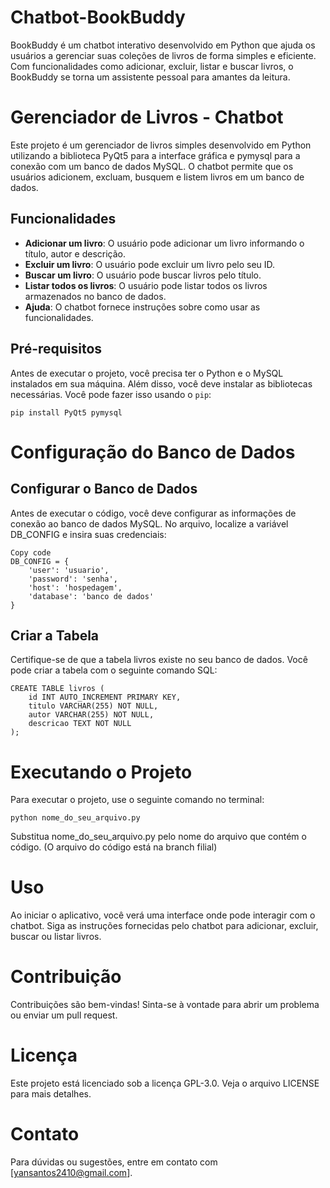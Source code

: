 # Chatbot-BookBuddy
BookBuddy é um chatbot interativo desenvolvido em Python que ajuda os usuários a gerenciar suas coleções de livros de forma simples e eficiente. Com funcionalidades como adicionar, excluir, listar e buscar livros, o BookBuddy se torna um assistente pessoal para amantes da leitura.

# Gerenciador de Livros - Chatbot

Este projeto é um gerenciador de livros simples desenvolvido em Python utilizando a biblioteca PyQt5 para a interface gráfica e pymysql para a conexão com um banco de dados MySQL. O chatbot permite que os usuários adicionem, excluam, busquem e listem livros em um banco de dados.

## Funcionalidades

- **Adicionar um livro**: O usuário pode adicionar um livro informando o título, autor e descrição.
- **Excluir um livro**: O usuário pode excluir um livro pelo seu ID.
- **Buscar um livro**: O usuário pode buscar livros pelo título.
- **Listar todos os livros**: O usuário pode listar todos os livros armazenados no banco de dados.
- **Ajuda**: O chatbot fornece instruções sobre como usar as funcionalidades.

## Pré-requisitos

Antes de executar o projeto, você precisa ter o Python e o MySQL instalados em sua máquina. Além disso, você deve instalar as bibliotecas necessárias. Você pode fazer isso usando o `pip`:

```
pip install PyQt5 pymysql
```

# Configuração do Banco de Dados
## Configurar o Banco de Dados

Antes de executar o código, você deve configurar as informações de conexão ao banco de dados MySQL. No arquivo, localize a variável DB_CONFIG e insira suas credenciais:
```
Copy code
DB_CONFIG = {
    'user': 'usuario',   
    'password': 'senha',
    'host': 'hospedagem',
    'database': 'banco de dados'
}
```
## Criar a Tabela

Certifique-se de que a tabela livros existe no seu banco de dados. Você pode criar a tabela com o seguinte comando SQL:

```
CREATE TABLE livros (
    id INT AUTO_INCREMENT PRIMARY KEY,
    titulo VARCHAR(255) NOT NULL,
    autor VARCHAR(255) NOT NULL,
    descricao TEXT NOT NULL
);
```

# Executando o Projeto
Para executar o projeto, use o seguinte comando no terminal:

```
python nome_do_seu_arquivo.py
```
Substitua nome_do_seu_arquivo.py pelo nome do arquivo que contém o código. 
(O arquivo do código está na branch filial)

# Uso
Ao iniciar o aplicativo, você verá uma interface onde pode interagir com o chatbot.
Siga as instruções fornecidas pelo chatbot para adicionar, excluir, buscar ou listar livros.

# Contribuição
Contribuições são bem-vindas! Sinta-se à vontade para abrir um problema ou enviar um pull request.

# Licença
Este projeto está licenciado sob a licença GPL-3.0. Veja o arquivo LICENSE para mais detalhes.

# Contato
Para dúvidas ou sugestões, entre em contato com [yansantos2410@gmail.com].

